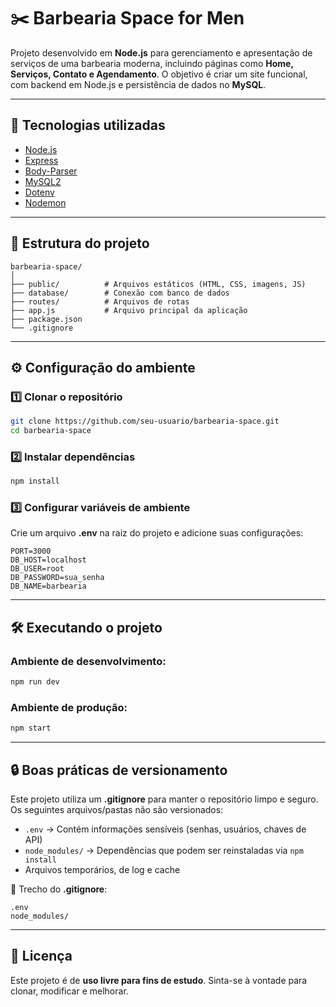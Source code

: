 
# ✂️ Barbearia Space for Men

Projeto desenvolvido em **Node.js** para gerenciamento e apresentação de serviços de uma barbearia moderna, incluindo páginas como **Home, Serviços, Contato e Agendamento**.
O objetivo é criar um site funcional, com backend em Node.js e persistência de dados no **MySQL**.

---

## 🚀 Tecnologias utilizadas

* [Node.js](https://nodejs.org/)
* [Express](https://expressjs.com/)
* [Body-Parser](https://www.npmjs.com/package/body-parser)
* [MySQL2](https://www.npmjs.com/package/mysql2)
* [Dotenv](https://www.npmjs.com/package/dotenv)
* [Nodemon](https://www.npmjs.com/package/nodemon)

---

## 📂 Estrutura do projeto

```
barbearia-space/
│
├── public/          # Arquivos estáticos (HTML, CSS, imagens, JS)
├── database/        # Conexão com banco de dados
├── routes/          # Arquivos de rotas
├── app.js           # Arquivo principal da aplicação
├── package.json
└── .gitignore
```

---

## ⚙️ Configuração do ambiente

### 1️⃣ Clonar o repositório

```bash
git clone https://github.com/seu-usuario/barbearia-space.git
cd barbearia-space
```

### 2️⃣ Instalar dependências

```bash
npm install
```

### 3️⃣ Configurar variáveis de ambiente

Crie um arquivo **.env** na raiz do projeto e adicione suas configurações:

```env
PORT=3000
DB_HOST=localhost
DB_USER=root
DB_PASSWORD=sua_senha
DB_NAME=barbearia
```

---

## 🛠 Executando o projeto

### Ambiente de desenvolvimento:

```bash
npm run dev
```

### Ambiente de produção:

```bash
npm start
```

---

## 🔒 Boas práticas de versionamento

Este projeto utiliza um **.gitignore** para manter o repositório limpo e seguro.
Os seguintes arquivos/pastas não são versionados:

* `.env` → Contém informações sensíveis (senhas, usuários, chaves de API)
* `node_modules/` → Dependências que podem ser reinstaladas via `npm install`
* Arquivos temporários, de log e cache

📄 Trecho do **.gitignore**:

```
.env
node_modules/
```

---

## 📜 Licença

Este projeto é de **uso livre para fins de estudo**.
Sinta-se à vontade para clonar, modificar e melhorar.
